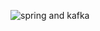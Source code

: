 ![spring and kafka](https://github.com/MagnetoWang/ideas-I-guess/blob/master/markdown-for-document-organization-management/manage-pictures/kafka.png)